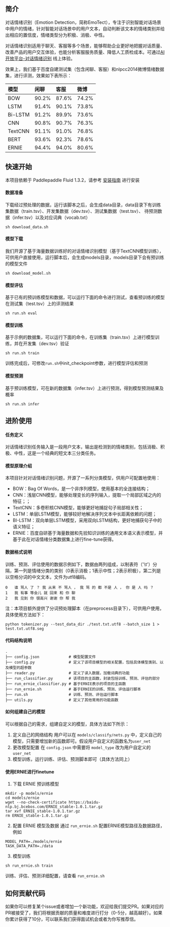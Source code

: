 ## 简介

对话情绪识别（Emotion Detection，简称EmoTect），专注于识别智能对话场景中用户的情绪，针对智能对话场景中的用户文本，自动判断该文本的情绪类别并给出相应的置信度，情绪类型分为积极、消极、中性。

对话情绪识别适用于聊天、客服等多个场景，能够帮助企业更好地把握对话质量、改善产品的用户交互体验，也能分析客服服务质量、降低人工质检成本。可通过[AI开放平台-对话情绪识别](http://ai.baidu.com/tech/nlp_apply/emotion_detection) 线上体验。

效果上，我们基于百度自建测试集（包含闲聊、客服）和nlpcc2014微博情绪数据集，进行评测，效果如下表所示：
 
| 模型 | 闲聊 | 客服 | 微博 |
| :------| :------ | :------ | :------ |
| BOW | 90.2% | 87.6% | 74.2% |
| LSTM | 91.4% | 90.1% | 73.8% |
| Bi-LSTM | 91.2%  | 89.9%  | 73.6% |
| CNN | 90.8% |  90.7% | 76.3%  |
| TextCNN |  91.1% | 91.0% | 76.8% |
| BERT | 93.6% | 92.3%  | 78.6%  |
| ERNIE | 94.4% | 94.0% | 80.6% |


## 快速开始

本项目依赖于 Paddlepaddle Fluid 1.3.2，请参考 [安装指南](http://www.paddlepaddle.org/#quick-start) 进行安装

#### 数据准备

下载经过预处理的数据，运行该脚本之后，会生成data目录，data目录下有训练集数据（train.tsv）、开发集数据（dev.tsv）、测试集数据（test.tsv）、 待预测数据（infer.tsv）以及对应词典（vocab.txt）
```shell
sh download_data.sh
```

#### 模型下载

我们开源了基于海量数据训练好的对话情绪识别模型（基于TextCNN模型训练），可供用户直接使用，运行脚本后，会生成models目录，models目录下会有预训练的模型文件
```shell
sh download_model.sh
```
#### 模型评估

基于已有的预训练模型和数据，可以运行下面的命令进行测试，查看预训练的模型在测试集（test.tsv）上的评测结果
```shell
sh run.sh eval
```

#### 模型训练

基于示例的数据集，可以运行下面的命令，在训练集（train.tsv）上进行模型训练，并在开发集（dev.tsv）验证
```shell
sh run.sh train
```
训练完成后，可修改```run.sh```中init_checkpoint参数，进行模型评估和预测

#### 模型预测

基于预训练模型，可在新的数据集（infer.tsv）上进行预测，得到模型预测结果及概率
```shell
sh run.sh infer
```

## 进阶使用

#### 任务定义

对话情绪识别任务输入是一段用户文本，输出是检测到的情绪类别，包括消极、积极、中性，这是一个经典的短文本三分类任务。

#### 模型原理介绍

本项目针对对话情绪识别问题，开源了一系列分类模型，供用户可配置地使用：

+ BOW：Bag Of Words，是一个非序列模型，使用基本的全连接结构；
+ CNN：浅层CNN模型，能够处理变长的序列输入，提取一个局部区域之内的特征；；
+ TextCNN：多卷积核CNN模型，能够更好地捕捉句子局部相关性；
+ LSTM：单层LSTM模型，能够较好地解决序列文本中长距离依赖的问题；
+ BI-LSTM：双向单层LSTM模型，采用双向LSTM结构，更好地捕获句子中的语义特征；
+ ERNIE：百度自研基于海量数据和先验知识训练的通用文本语义表示模型，并基于此在对话情绪分类数据集上进行fine-tune获得。

#### 数据格式说明

训练、预测、评估使用的数据示例如下，数据由两列组成，以制表符（'\t'）分隔，第一列是情绪分类的类别（0表示消极；1表示中性；2表示积极），第二列是以空格分词的中文文本，文件为utf8编码。

```text
0   谁 骂人 了 ？ 我 从来 不 骂人 ， 我 骂 的 都 不是 人 ， 你 是 人 吗 ？
1   我 有事 等会儿 就 回来 和 你 聊
2   我 见到 你 很高兴 谢谢 你 帮 我
```
注：本项目额外提供了分词预处理脚本（在preprocess目录下），可供用户使用，具体使用方法如下：
```shell
python tokenizer.py --test_data_dir ./test.txt.utf8 --batch_size 1 > test.txt.utf8.seg
```

#### 代码结构说明

```text
.
├── config.json             # 模型配置文件
├── config.py               # 定义了该项目模型的相关配置，包括具体模型类别、以及模型的超参数
├── reader.py               # 定义了读入数据，加载词典的功能
├── run_classifier.py       # 该项目的主函数，封装包括训练、预测、评估的部分
├── run_ernie_classifier.py # 基于ERNIE表示的项目的主函数
├── run_ernie.sh            # 基于ERNIE的训练、预测、评估运行脚本
├── run.sh                  # 训练、预测、评估运行脚本
├── utils.py                # 定义了其他常用的功能函数
```

#### 如何组建自己的模型

可以根据自己的需求，组建自定义的模型，具体方法如下所示：

1. 定义自己的网络结构 
用户可以在 ```models/classify/nets.py``` 中，定义自己的模型，只需要增加新的函数即可。假设用户自定义的函数名为```user_net```
2. 更改模型配置
在 ```config.json``` 中需要将 ```model_type``` 改为用户自定义的 ```user_net```
3. 模型训练，运行训练、评估、预测脚本即可（具体方法同上）

#### 使用ERNIE进行finetune

1. 下载 ERNIE 预训练模型
```
mkdir -p models/ernie
cd models/ernie
wget --no-check-certificate https://baidu-nlp.bj.bcebos.com/ERNIE_stable-1.0.1.tar.gz
tar xvf ERNIE_stable-1.0.1.tar.gz
rm ERNIE_stable-1.0.1.tar.gz
```
2. 配置 ERNIE 模型及数据
通过 ```run_ernie.sh``` 配置ERNIE模型路径及数据路径，例如
```
MODEL_PATH=./models/ernie
TASK_DATA_PATH=./data
```
3. 模型训练
```
sh run_ernie.sh train
```
训练、评估、预测详细配置，请查看 ```run_ernie.sh```

## 如何贡献代码

如果你可以修复某个issue或者增加一个新功能，欢迎给我们提交PR。如果对应的PR被接受了，我们将根据贡献的质量和难度进行打分（0-5分，越高越好）。如果你累计获得了10分，可以联系我们获得面试机会或者为你写推荐信。

